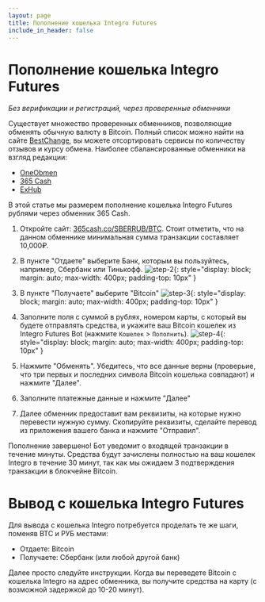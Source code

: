 ```yaml
---
layout: page
title: Пополнение кошелька Integro Futures
include_in_header: false
---
```


# Пополнение кошелька Integro Futures

*Без верификации и регистраций, через проверенные обменники* 

Существует множество проверенных обменников, позволяющие обменять обычную валюту в Bitcoin.
Полный список можно найти на сайте [BestChange](https://www.bestchange.ru/sberbank-to-bitcoin.html), вы можете отсортировать сервисы по количеству отзывов и курсу обмена.
Наиболее сбалансированные обменники на взгляд редакции:
- [OneObmen](https://1obmen.net/exchange-SBERRUB_to_BTC/)
- [365 Cash](https://365cash.co/SBERRUB/BTC)
- [ExHub](https://exhub.io/?from=SBERRUB&to=BTC)

В этой статье мы размерем пополнение кошелька Integro Futures рублями через обменник 365 Cash.

1. Откройте сайт: [365cash.co/SBERRUB/BTC](https://365cash.co/SBERRUB/BTC).
Стоит отметить, что на данном обменнике минимальная сумма транзакции составляет 10,000₽.

2. В пункте "Отдаете" выберите Банк, которым вы пользуйтесь, например, Сбербанк или Тинькофф.
![step-2](/assets/deposit/step-2.png){: style="display: block; margin: auto; max-width: 400px; padding-top: 10px" }

3. В пункте "Получаете" выберите "Bitcoin"
![step-3](/assets/deposit/step-3.png){: style="display: block; margin: auto; max-width: 400px; padding-top: 10px" }

4. Заполните поля с суммой в рублях, номером карты, с который вы будете отправлять средства, и укажите ваш Bitcoin кошелек из Integro Futures Bot (нажмите `Кошелек` > `Пополнить`).
![step-4](/assets/deposit/step-4.png){: style="display: block; margin: auto; max-width: 400px; padding-top: 10px" }

5. Нажмите "Обменять". Убедитесь, что все данные верны (проверьие, что три первых и последних символа Bitcoin кошелька совпадают) и нажмите "Далее".

6. Заполните платежные данные и нажмите "Далее" 

7. Далее обменник предоставит вам реквизиты, на которые нужно перевести нужную сумму. Скопируйте реквизиты, сделайте перевод из приложения вашего банка и нажмите "Отправил".

Пополнение завершено! Бот уведомит о входящей транзакции в течение минуты.
Средства будут зачислены полностью на ваш кошелек Integro в течение 30 минут, так как мы ожидаем 3 подтверждения транзакции в блокчейне Bitcoin. 


# Вывод с кошелька Integro Futures

Для вывода с кошелька Integro потребуется проделать те же шаги, поменяв BTC и РУБ местами: 
- Отдаете: Bitcoin
- Получаете: Сбербанк (или любой другой банк)

Далее просто следуйте инструкции.
Когда вы переведете Bitcoin с кошелька Integro на адрес обменника, вы получите средства на карту (с возможной задержкой до 10-20 минут). 

